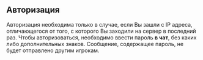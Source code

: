 ## Авторизация
Авторизация необходима только в случае, если Вы зашли с IP адреса, отличающегося от того, с которого Вы заходили на сервер в последний раз. Чтобы авторизоваться, необходимо ввести пароль **в чат**, без каких либо дополнительных знаков. Сообщение, содержащее пароль, не будет отправлено другим игрокам.